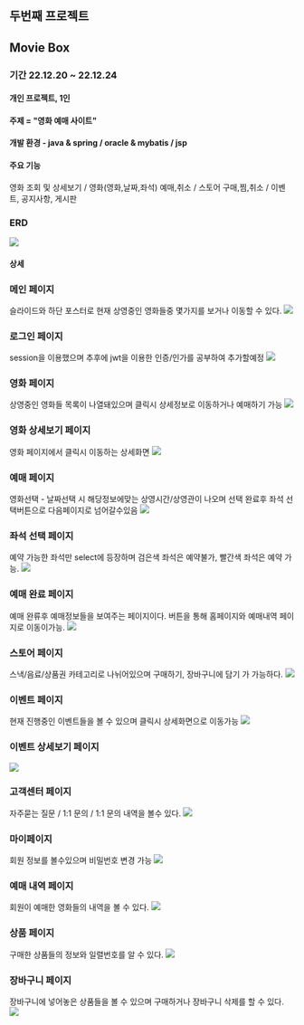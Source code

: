 ## 두번째 프로젝트
## Movie Box

### 기간 22.12.20 ~ 22.12.24
#### 개인 프로젝트, 1인
#### 주제 = "영화 예매 사이트"
#### 개발 환경 - java & spring / oracle & mybatis / jsp
#### 주요 기능 
영화 조회 및 상세보기 / 영화(영화,날짜,좌석) 예매,취소 / 스토어 구매,찜,취소 / 이벤트, 공지사항, 게시판
### ERD
<img src="/picture/ERD2.jpg">
   

 

  





#### 상세 
### 메인 페이지
슬라이드와 하단 포스터로 현재 상영중인 영화들중 몇가지를
보거나 이동할 수 있다.
<img src="/picture/pic1.jpg">


### 로그인 페이지
session을 이용했으며 추후에 jwt을 이용한 인증/인가를 공부하여 추가할예정
<img src="/picture/signIn.jpg">

### 영화 페이지
상영중인 영화들 목록이 나열돼있으며 클릭시 상세정보로 이동하거나 예매하기 가능
<img src="/picture/movie.jpg">

### 영화 상세보기 페이지
영화 페이지에서 클릭시 이동하는 상세화면
<img src="/picture/movieDetail.jpg">

### 예매 페이지
영화선택 - 날짜선택 시 해당정보에맞는 상영시간/상영관이 나오며
선택 완료후 좌석 선택버튼으로 다음페이지로 넘어갈수있음
<img src="/picture/reserve.jpg">

### 좌석 선택 페이지
예약 가능한 좌석만 select에 등장하며 검은색 좌석은 예약불가, 빨간색 좌석은 예약 가능.
<img src="/picture/reserveDetail.jpg">

### 예매 완료 페이지
예매 완류후 예매정보들을 보여주는 페이지이다. 버튼을 통해 홈페이지와 예매내역 페이지로 이동이가능.
<img src="/picture/reserveResult.jpg">

### 스토어 페이지
스낵/음료/상품권 카테고리로 나뉘어있으며 구매하기, 장바구니에 담기 가 가능하다.
<img src="/picture/store.jpg">

### 이벤트 페이지
현재 진행중인 이벤트들을 볼 수 있으며 클릭시 상세화면으로 이동가능
<img src="/picture/event.jpg">

### 이벤트 상세보기 페이지
<img src="/picture/eventDetail.jpg">

### 고객센터 페이지
자주묻는 질문 / 1:1 문의 / 1:1 문의 내역을 볼수 있다.
<img src="/picture/CS.jpg">

### 마이페이지
회원 정보를 볼수있으며 비밀번호 변경 가능
<img src="/picture/myPage.jpg">

### 예매 내역 페이지
회원이 예매한 영화들의 내역을 볼 수 있다.
<img src="/picture/bookList.jpg">

### 상품 페이지
구매한 상품들의 정보와 일렬번호를 알 수 있다.
<img src="/picture/myStore.jpg">

### 장바구니 페이지
장바구니에 넣어놓은 상품들을 볼 수 있으며 구매하거나 장바구니 삭제를 할 수 있다.
<img src="/picture/basket.jpg">
